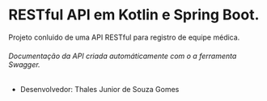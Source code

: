# RESTful API em Kotlin e Spring Boot.
Projeto conluido de uma API RESTful para registro de equipe médica.
###### Documentação da API criada automáticamente com o a ferramenta Swagger.
- Desenvolvedor: Thales Junior de Souza Gomes
